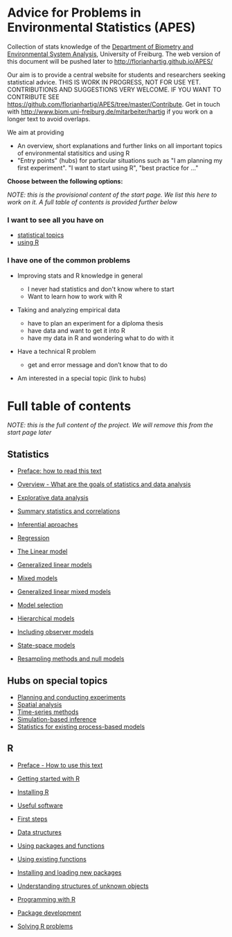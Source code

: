 Advice for Problems in Environmental Statistics (APES)
====

Collection of stats knowledge of the [Department of Biometry and Environmental System Analysis](http://www.biom.uni-freiburg.de/), University of Freiburg. The web version of this document will be pushed later to http://florianhartig.github.io/APES/

Our aim is to provide a central website for students and researchers seeking statistical advice. THIS IS WORK IN PROGRESS, NOT FOR USE YET. CONTRIBUTIONS AND SUGGESTIONS VERY WELCOME. IF YOU WANT TO CONTRIBUTE SEE https://github.com/florianhartig/APES/tree/master/Contribute. Get in touch with http://www.biom.uni-freiburg.de/mitarbeiter/hartig if you work on a longer text to avoid overlaps. 

We aim at providing

* An overview, short explanations and further links on all important topics of environmental statisitics and using R
* "Entry points" (hubs) for particular situations such as "I am planning my first experiment". "I want to start using R", "best practice for ..."

**Choose between the following options:**

*NOTE: this is the provisional content of the start page. We list this here to work on it. A full table of contents is provided further below*

### I want to see all you have on

* [statistical topics](/Stats)
* [using R](/R)

### I have one of the common problems 

* Improving stats and R knowledge in general
  * I never had statistics and don't know where to start
  * Want to learn how to work with R

* Taking and analyzing empirical data
  *	have to plan an experiment for a diploma thesis
  *	have data and want to get it into R
  *	have my data in R and wondering what to do with it

* Have a technical R problem
  *	get and error message and don’t know that to do

* Am interested in a special topic (link to hubs)


# Full table of contents

*NOTE: this is the full content of the project. We will remove this from the start page later*


## Statistics

* [Preface: how to read this text](/Stats/stats00-preface.md)

* [Overview - What are the goals of statistics and data analysis](/Stats/stats01-overview.md)
* [Explorative data analysis](/Stats/stats02-explorativeDataAnalysis.md)
* [Summary statistics and correlations](/Stats/stats04-summaries.md)
* [Inferential aproaches](/Stats/stats10-inference.md)
* [Regression](/Stats/stats20-regression.md)
 * [The Linear model](/Stats/)
 * [Generalized linear models](/Stats/)
 * [Mixed models](/Stats/)
 * [Generalized linear mixed models](/Stats/)
*	[Model selection](/Stats/stats30-modelSelection.md)
*	[Hierarchical models](/Stats/stats40-hierarchicalModels.md)
 * [Including observer models](/Stats/)
 * [State-space models](/Stats/)
*	[Resampling methods and null models](/Stats/)

## Hubs on special topics

* [Planning and conducting experiments](/Hubs/hub-experimentalDesign.md)
* [Spatial analysis](/Hubs/hub-spatialAnalysis.md)
* [Time-series methods](/Hubs/time-series.md)
* [Simulation-based inference](/Hubs/hub-simulationBasedInference.md)
* [Statistics for existing process-based models](/Hubs/hub-fittingProcessBasedModels.md)


## R


* [Preface - How to use this text](/R/R00-Preface.md)

*	[Getting started with R](/R/R10-gettingStarted.md)
 *	[Installing R](/R/)
 *	[Useful software](/R/)
 *	[First steps](/R/)
*	[Data structures](/R/R20-DataStructures.md)
*	[Using packages and functions](/R/R30-FunctionsAndPackages.md)
 * [Using existing functions](/R/)
 * [Installing and loading new packages](/R/)
 * [Understanding structures of unknown objects](/R/)
* [Programming with R](/R/R40-ProgrammingWithR.md)
* [Package development](/R/R50-PackageDevelopment.md)
* [Solving R problems](/R/R60-Problems.md)

